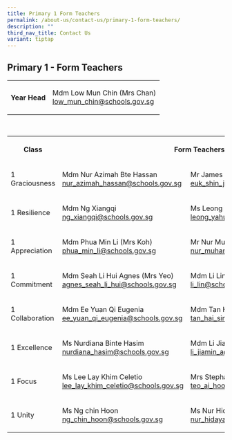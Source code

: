 ```yaml
---
title: Primary 1 Form Teachers
permalink: /about-us/contact-us/primary-1-form-teachers/
description: ""
third_nav_title: Contact Us
variant: tiptap
---
```

<h2><strong>Primary 1 - Form Teachers</strong></h2>
<table style="minWidth: 50px">
<colgroup>
<col>
<col>
</colgroup>
<tbody>
<tr>
<th rowspan="1" colspan="1">
<p>Year Head</p>
</th>
<td rowspan="1" colspan="1">
<p>Mdm Low Mun Chin (Mrs Chan)
<br><a href="mailto:low_mun_chin@schools.gov.sg" rel="noopener noreferrer nofollow" target="_blank">low_mun_chin@schools.gov.sg</a>
<br>
</p>
</td>
</tr>
</tbody>
</table>
<p>
<br>
</p>
<table style="minWidth: 75px">
<colgroup>
<col>
<col>
<col>
</colgroup>
<tbody>
<tr>
<th rowspan="1" colspan="1">
<p>Class</p>
</th>
<th rowspan="1" colspan="2">
<p>Form Teachers
<br>
</p>
</th>
</tr>
<tr>
<td rowspan="1" colspan="1">
<p>1 Graciousness</p>
</td>
<td rowspan="1" colspan="1">
<p>Mdm Nur Azimah Bte Hassan
<br><a href="mailto:nur_azimah_hassan@schools.gov.sg" rel="noopener noreferrer nofollow" target="_blank">nur_azimah_hassan@schools.gov.sg</a>
</p>
</td>
<td rowspan="1" colspan="1">
<p>Mr James
<br><a href="euk_shin_james_ling@schools.gov.sg" rel="noopener nofollow" target="_blank">euk_shin_james_ling@schools.gov.sg</a>
</p>
</td>
</tr>
<tr>
<td rowspan="1" colspan="1">
<p>1 Resilience</p>
</td>
<td rowspan="1" colspan="1">
<p>Mdm Ng Xiangqi<a href="mailto:ng_xiangqi@schools.gov.sg" rel="noopener noreferrer nofollow" target="_blank"><br><u>ng_xiangqi@schools.gov.sg</u></a>
</p>
</td>
<td rowspan="1" colspan="1">
<p>Ms Leong Yahui
<br><a href="leong_yahui@schools.gov.sg" rel="noopener nofollow" target="_blank">leong_yahui@schools.gov.sg</a>
</p>
</td>
</tr>
<tr>
<td rowspan="1" colspan="1">
<p>1 Appreciation</p>
</td>
<td rowspan="1" colspan="1">
<p>Mdm Phua Min Li (Mrs Koh)
<br><a href="phua_min_li@schools.gov.sg" rel="noopener nofollow" target="_blank">phua_min_li@schools.gov.sg</a>
</p>
</td>
<td rowspan="1" colspan="1">
<p>Mr Nur Muhammad Kamal
<br><a href="mailto:nur_muhammad_kamal_mat@schools.gov.sg" rel="noopener noreferrer" target="_blank">nur_muhammad_kamal_mat@schools.gov.sg</a>
</p>
</td>
</tr>
<tr>
<td rowspan="1" colspan="1">
<p>1 Commitment</p>
</td>
<td rowspan="1" colspan="1">
<p>Mdm Seah Li Hui Agnes (Mrs Yeo)
<br><a href="agnes_seah_li_hui@schools.gov.sg" rel="noopener nofollow" target="_blank">agnes_seah_li_hui@schools.gov.sg</a>
</p>
</td>
<td rowspan="1" colspan="1">
<p>Mdm Li Lin
<br><a href="li_lin@schools.gov.sg" rel="noopener nofollow" target="_blank">li_lin@schools.gov.sg</a>
</p>
</td>
</tr>
<tr>
<td rowspan="1" colspan="1">
<p>1 Collaboration</p>
</td>
<td rowspan="1" colspan="1">
<p>Mdm Ee Yuan Qi Eugenia
<br><a href="ee_yuan_qi_eugenia@schools.gov.sg" rel="noopener nofollow" target="_blank">ee_yuan_qi_eugenia@schools.gov.sg</a>
</p>
</td>
<td rowspan="1" colspan="1">
<p>Mdm Tan Hai Sing
<br><a href="mailto:tan_hai_sing@schools.gov.sg" rel="noopener noreferrer nofollow" target="_blank"><u>tan_hai_sing@schools.gov.sg</u></a>
</p>
</td>
</tr>
<tr>
<td rowspan="1" colspan="1">
<p>1 Excellence</p>
</td>
<td rowspan="1" colspan="1">
<p>Ms Nurdiana Binte Hasim
<br><a href="nurdiana_hasim@schools.gov.sg" rel="noopener nofollow" target="_blank">nurdiana_hasim@schools.gov.sg</a>
</p>
</td>
<td rowspan="1" colspan="1">
<p>Mdm Li Jia Min
<br><a href="li_jiamin_a@schools.gov.sg" rel="noopener nofollow" target="_blank">li_jiamin_a@schools.gov.sg</a>
</p>
</td>
</tr>
<tr>
<td rowspan="1" colspan="1">
<p>1 Focus</p>
</td>
<td rowspan="1" colspan="1">
<p>Ms Lee Lay Khim Celetio
<br><a href="lee_lay_khim_celetio@schools.gov.sg" rel="noopener nofollow" target="_blank">lee_lay_khim_celetio@schools.gov.sg</a>
</p>
</td>
<td rowspan="1" colspan="1">
<p>Mrs Stephanie Teng
<br><a href="teo_ai_hoon_stephanie@schools.gov.sg" rel="noopener nofollow" target="_blank">teo_ai_hoon_stephanie@schools.gov.sg</a>
</p>
</td>
</tr>
<tr>
<td rowspan="1" colspan="1">
<p>1 Unity</p>
</td>
<td rowspan="1" colspan="1">
<p>Ms Ng chin Hoon
<br><a href="ng_chin_hoon@schools.gov.sg" rel="noopener nofollow" target="_blank">ng_chin_hoon@schools.gov.sg</a>
</p>
</td>
<td rowspan="1" colspan="1">
<p>Ms Nur Hidayah Binte Jais
<br><a href="nur_hidayah_jais@schools.gov.sg" rel="noopener nofollow" target="_blank">nur_hidayah_jais@schools.gov.sg</a>
</p>
</td>
</tr>
</tbody>
</table>
<p></p>